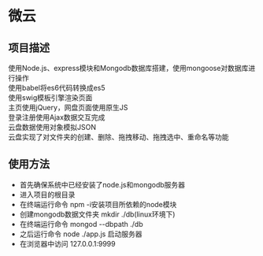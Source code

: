 # 微云
## 项目描述  
使用Node.js、express模块和Mongodb数据库搭建，使用mongoose对数据库进行操作  
使用babel将es6代码转换成es5  
使用swig模板引擎渲染页面  
主页使用jQuery，网盘页面使用原生JS  
登录注册使用Ajax数据交互完成  
云盘数据使用对象模拟JSON  
云盘实现了对文件夹的创建、删除、拖拽移动、拖拽选中、重命名等功能
## 使用方法  
- 首先确保系统中已经安装了node.js和mongodb服务器
- 进入项目的根目录  
- 在终端运行命令 npm -i安装项目所依赖的node模块  
- 创建mongodb数据文件夹 mkdir ./db(linux环境下)  
- 在终端运行命令 mongod --dbpath ./db  
- 之后运行命令 node ./app.js 启动服务器  
- 在浏览器中访问 127.0.0.1:9999 